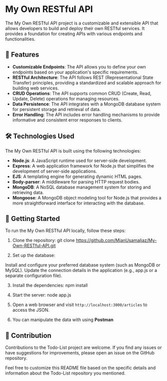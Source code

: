 # My Own RESTful API

The My Own RESTful API project is a customizable and extensible API that allows developers to build and deploy their own RESTful services. It provides a foundation for creating APIs with various endpoints and functionalities.

## 🌟 Features

- **Customizable Endpoints**: The API allows you to define your own endpoints based on your application's specific requirements.
- **RESTful Architecture**: The API follows REST (Representational State Transfer) principles, providing a standardized and scalable approach for building web services.
- **CRUD Operations**: The API supports common CRUD (Create, Read, Update, Delete) operations for managing resources.
- **Data Persistence**: The API integrates with a MongoDB database system for persistent storage and retrieval of data.
- **Error Handling**: The API includes error handling mechanisms to provide informative and consistent error responses to clients.

## 🛠️ Technologies Used

The My Own RESTful API is built using the following technologies:

- **Node.js**: A JavaScript runtime used for server-side development.
- **Express**: A web application framework for Node.js that simplifies the development of server-side applications.
- **EJS**: A templating engine for generating dynamic HTML pages.
- **Body-parser**: A middleware for parsing HTTP request bodies.
- **MongoDB**: A NoSQL database management system for storing and retrieving data.
- **Mongoose**: A MongoDB object modeling tool for Node.js that provides a more straightforward interface for interacting with the database.

## 🚀 Getting Started

To run the My Own RESTful API locally, follow these steps:

1. Clone the repository:
git clone https://github.com/MianUsamaIjaz/My-Own-RESTful-API.git

2. Set up the database:

Install and configure your preferred database system (such as MongoDB or MySQL).
Update the connection details in the application (e.g., app.js or a separate configuration file).

3. Install the dependencies:
npm install

4. Start the server:
node app.js

5. Open a web browser and visit `http://localhost:3000/articles` to access the JSON.

6. You can manipulate the data with using **Postman**

## 🤝 Contribution

Contributions to the Todo-List project are welcome. If you find any issues or have suggestions for improvements, please open an issue on the GitHub repository.

Feel free to customize this README file based on the specific details and information about the Todo-List repository you mentioned.

